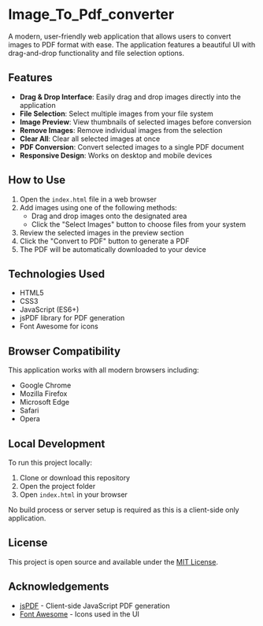 # Image_To_Pdf_converter

A modern, user-friendly web application that allows users to convert images to PDF format with ease. The application features a beautiful UI with drag-and-drop functionality and file selection options.

## Features

- **Drag & Drop Interface**: Easily drag and drop images directly into the application
- **File Selection**: Select multiple images from your file system
- **Image Preview**: View thumbnails of selected images before conversion
- **Remove Images**: Remove individual images from the selection
- **Clear All**: Clear all selected images at once
- **PDF Conversion**: Convert selected images to a single PDF document
- **Responsive Design**: Works on desktop and mobile devices

## How to Use

1. Open the `index.html` file in a web browser
2. Add images using one of the following methods:
   - Drag and drop images onto the designated area
   - Click the "Select Images" button to choose files from your system
3. Review the selected images in the preview section
4. Click the "Convert to PDF" button to generate a PDF
5. The PDF will be automatically downloaded to your device

## Technologies Used

- HTML5
- CSS3
- JavaScript (ES6+)
- jsPDF library for PDF generation
- Font Awesome for icons

## Browser Compatibility

This application works with all modern browsers including:
- Google Chrome
- Mozilla Firefox
- Microsoft Edge
- Safari
- Opera

## Local Development

To run this project locally:

1. Clone or download this repository
2. Open the project folder
3. Open `index.html` in your browser

No build process or server setup is required as this is a client-side only application.

## License

This project is open source and available under the [MIT License](LICENSE).

## Acknowledgements

- [jsPDF](https://github.com/MrRio/jsPDF) - Client-side JavaScript PDF generation
- [Font Awesome](https://fontawesome.com/) - Icons used in the UI
